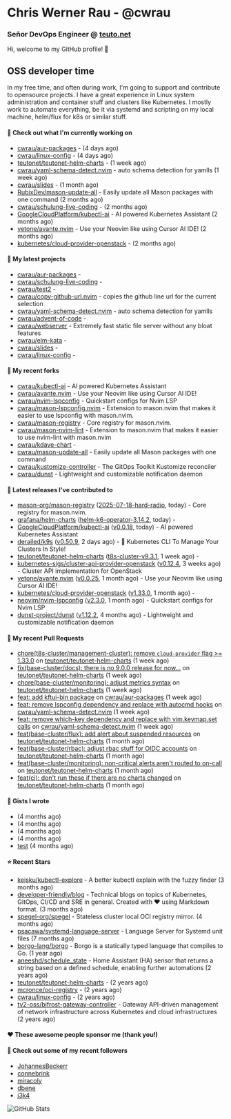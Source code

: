 # Chris Werner Rau - @cwrau
### Señor DevOps Engineer @ [teuto.net](https://teuto.net)

Hi, welcome to my GitHub profile! 👋

## OSS developer time
In my free time, and often during work, I'm going to support and contribute to opensource projects. I have a great experience in Linux system administration and container stuff and clusters like Kubernetes. I mostly work to automate everything, be it via systemd and scripting on my local machine, helm/flux for k8s or similar stuff.

#### 👷 Check out what I'm currently working on

- [cwrau/aur-packages](https://github.com/cwrau/aur-packages) -  (4 days ago)
- [cwrau/linux-config](https://github.com/cwrau/linux-config) -  (4 days ago)
- [teutonet/teutonet-helm-charts](https://github.com/teutonet/teutonet-helm-charts) -  (1 week ago)
- [cwrau/yaml-schema-detect.nvim](https://github.com/cwrau/yaml-schema-detect.nvim) - auto schema detection for yamlls (1 week ago)
- [cwrau/slides](https://github.com/cwrau/slides) -  (1 month ago)
- [RubixDev/mason-update-all](https://github.com/RubixDev/mason-update-all) - Easily update all Mason packages with one command (2 months ago)
- [cwrau/schulung-live-coding](https://github.com/cwrau/schulung-live-coding) -  (2 months ago)
- [GoogleCloudPlatform/kubectl-ai](https://github.com/GoogleCloudPlatform/kubectl-ai) - AI powered Kubernetes Assistant (2 months ago)
- [yetone/avante.nvim](https://github.com/yetone/avante.nvim) - Use your Neovim like using Cursor AI IDE! (2 months ago)
- [kubernetes/cloud-provider-openstack](https://github.com/kubernetes/cloud-provider-openstack) -  (2 months ago)

#### 🌱 My latest projects

- [cwrau/aur-packages](https://github.com/cwrau/aur-packages) - 
- [cwrau/schulung-live-coding](https://github.com/cwrau/schulung-live-coding) - 
- [cwrau/test2](https://github.com/cwrau/test2) - 
- [cwrau/copy-github-url.nvim](https://github.com/cwrau/copy-github-url.nvim) - copies the github line url for the current selection
- [cwrau/yaml-schema-detect.nvim](https://github.com/cwrau/yaml-schema-detect.nvim) - auto schema detection for yamlls
- [cwrau/advent-of-code](https://github.com/cwrau/advent-of-code) - 
- [cwrau/webserver](https://github.com/cwrau/webserver) - Extremely fast static file server without any bloat features
- [cwrau/elm-kata](https://github.com/cwrau/elm-kata) - 
- [cwrau/slides](https://github.com/cwrau/slides) - 
- [cwrau/linux-config](https://github.com/cwrau/linux-config) - 

#### 🍴 My recent forks

- [cwrau/kubectl-ai](https://github.com/cwrau/kubectl-ai) - AI powered Kubernetes Assistant
- [cwrau/avante.nvim](https://github.com/cwrau/avante.nvim) - Use your Neovim like using Cursor AI IDE!
- [cwrau/nvim-lspconfig](https://github.com/cwrau/nvim-lspconfig) - Quickstart configs for Nvim LSP
- [cwrau/mason-lspconfig.nvim](https://github.com/cwrau/mason-lspconfig.nvim) - Extension to mason.nvim that makes it easier to use lspconfig with mason.nvim.
- [cwrau/mason-registry](https://github.com/cwrau/mason-registry) - Core registry for mason.nvim.
- [cwrau/mason-nvim-lint](https://github.com/cwrau/mason-nvim-lint) - Extension to mason.nvim that makes it easier to use nvim-lint with mason.nvim
- [cwrau/kdave-chart](https://github.com/cwrau/kdave-chart) - 
- [cwrau/mason-update-all](https://github.com/cwrau/mason-update-all) - Easily update all Mason packages with one command
- [cwrau/kustomize-controller](https://github.com/cwrau/kustomize-controller) - The GitOps Toolkit Kustomize reconciler
- [cwrau/dunst](https://github.com/cwrau/dunst) - Lightweight and customizable notification daemon

#### 🔭 Latest releases I've contributed to

- [mason-org/mason-registry](https://github.com/mason-org/mason-registry) ([2025-07-18-hard-radio](https://github.com/mason-org/mason-registry/releases/tag/2025-07-18-hard-radio), today) - Core registry for mason.nvim.
- [grafana/helm-charts](https://github.com/grafana/helm-charts) ([helm-k6-operator-3.14.2](https://github.com/grafana/helm-charts/releases/tag/helm-k6-operator-3.14.2), today) - 
- [GoogleCloudPlatform/kubectl-ai](https://github.com/GoogleCloudPlatform/kubectl-ai) ([v0.0.18](https://github.com/GoogleCloudPlatform/kubectl-ai/releases/tag/v0.0.18), today) - AI powered Kubernetes Assistant
- [derailed/k9s](https://github.com/derailed/k9s) ([v0.50.9](https://github.com/derailed/k9s/releases/tag/v0.50.9), 2 days ago) - 🐶 Kubernetes CLI To Manage Your Clusters In Style!
- [teutonet/teutonet-helm-charts](https://github.com/teutonet/teutonet-helm-charts) ([t8s-cluster-v9.3.1](https://github.com/teutonet/teutonet-helm-charts/releases/tag/t8s-cluster-v9.3.1), 1 week ago) - 
- [kubernetes-sigs/cluster-api-provider-openstack](https://github.com/kubernetes-sigs/cluster-api-provider-openstack) ([v0.12.4](https://github.com/kubernetes-sigs/cluster-api-provider-openstack/releases/tag/v0.12.4), 3 weeks ago) - Cluster API implementation for OpenStack
- [yetone/avante.nvim](https://github.com/yetone/avante.nvim) ([v0.0.25](https://github.com/yetone/avante.nvim/releases/tag/v0.0.25), 1 month ago) - Use your Neovim like using Cursor AI IDE!
- [kubernetes/cloud-provider-openstack](https://github.com/kubernetes/cloud-provider-openstack) ([v1.33.0](https://github.com/kubernetes/cloud-provider-openstack/releases/tag/v1.33.0), 1 month ago) - 
- [neovim/nvim-lspconfig](https://github.com/neovim/nvim-lspconfig) ([v2.3.0](https://github.com/neovim/nvim-lspconfig/releases/tag/v2.3.0), 1 month ago) - Quickstart configs for Nvim LSP
- [dunst-project/dunst](https://github.com/dunst-project/dunst) ([v1.12.2](https://github.com/dunst-project/dunst/releases/tag/v1.12.2), 4 months ago) - Lightweight and customizable notification daemon

#### 🔨 My recent Pull Requests

- [chore(t8s-cluster/management-cluster): remove `cloud-provider` flag >= 1.33.0](https://github.com/teutonet/teutonet-helm-charts/pull/1579) on [teutonet/teutonet-helm-charts](https://github.com/teutonet/teutonet-helm-charts) (1 week ago)
- [fix(base-cluster/docs): there is no 9.0.0 release for now...](https://github.com/teutonet/teutonet-helm-charts/pull/1563) on [teutonet/teutonet-helm-charts](https://github.com/teutonet/teutonet-helm-charts) (1 week ago)
- [chore(base-cluster/monitoring): adjust metrics syntax](https://github.com/teutonet/teutonet-helm-charts/pull/1562) on [teutonet/teutonet-helm-charts](https://github.com/teutonet/teutonet-helm-charts) (1 week ago)
- [feat: add kftui-bin package](https://github.com/cwrau/aur-packages/pull/62) on [cwrau/aur-packages](https://github.com/cwrau/aur-packages) (1 week ago)
- [feat: remove lspconfig dependency and replace with autocmd hooks](https://github.com/cwrau/yaml-schema-detect.nvim/pull/9) on [cwrau/yaml-schema-detect.nvim](https://github.com/cwrau/yaml-schema-detect.nvim) (1 week ago)
- [feat: remove which-key dependency and replace with vim.keymap.set calls](https://github.com/cwrau/yaml-schema-detect.nvim/pull/7) on [cwrau/yaml-schema-detect.nvim](https://github.com/cwrau/yaml-schema-detect.nvim) (1 week ago)
- [feat(base-cluster/flux): add alert about suspended resources](https://github.com/teutonet/teutonet-helm-charts/pull/1540) on [teutonet/teutonet-helm-charts](https://github.com/teutonet/teutonet-helm-charts) (1 month ago)
- [feat(base-cluster/rbac): adjust rbac stuff for OIDC accounts](https://github.com/teutonet/teutonet-helm-charts/pull/1538) on [teutonet/teutonet-helm-charts](https://github.com/teutonet/teutonet-helm-charts) (1 month ago)
- [feat(base-cluster/monitoring): non-critical alerts aren't routed to on-call](https://github.com/teutonet/teutonet-helm-charts/pull/1533) on [teutonet/teutonet-helm-charts](https://github.com/teutonet/teutonet-helm-charts) (1 month ago)
- [feat(ci): don't run these if there are no charts changed](https://github.com/teutonet/teutonet-helm-charts/pull/1522) on [teutonet/teutonet-helm-charts](https://github.com/teutonet/teutonet-helm-charts) (1 month ago)

#### 📓 Gists I wrote

- [](https://gist.github.com/85c73a60676b98638dc9789155cef9b3) (4 months ago)
- [](https://gist.github.com/69a382004ce7326d792ff10d6c26e553) (4 months ago)
- [](https://gist.github.com/f0bf8a208067c4bce5e8731c4caf5adc) (4 months ago)
- [](https://gist.github.com/997058533974174c5317135b3a4f0329) (4 months ago)
- [test](https://gist.github.com/3caaaa92ab8f3dc19895ff1a54c3fd54) (4 months ago)

#### ⭐ Recent Stars

- [keisku/kubectl-explore](https://github.com/keisku/kubectl-explore) - A better kubectl explain with the fuzzy finder (3 months ago)
- [developer-friendly/blog](https://github.com/developer-friendly/blog) - Technical blogs on topics of Kubernetes, GitOps, CI/CD and SRE in general. Created with ❤️ using Markdown format. (3 months ago)
- [spegel-org/spegel](https://github.com/spegel-org/spegel) - Stateless cluster local OCI registry mirror. (4 months ago)
- [psacawa/systemd-language-server](https://github.com/psacawa/systemd-language-server) - Language Server for Systemd unit files (7 months ago)
- [borgo-lang/borgo](https://github.com/borgo-lang/borgo) - Borgo is a statically typed language that compiles to Go. (1 year ago)
- [aneeshd/schedule_state](https://github.com/aneeshd/schedule_state) - Home Assistant (HA) sensor that returns a string based on a defined schedule, enabling further automations (2 years ago)
- [teutonet/teutonet-helm-charts](https://github.com/teutonet/teutonet-helm-charts) -  (2 years ago)
- [mcronce/oci-registry](https://github.com/mcronce/oci-registry) -  (2 years ago)
- [cwrau/linux-config](https://github.com/cwrau/linux-config) -  (2 years ago)
- [tv2-oss/bifrost-gateway-controller](https://github.com/tv2-oss/bifrost-gateway-controller) - Gateway API-driven management of network infrastructure across Kubernetes and cloud infrastructures (2 years ago)

#### ❤️ These awesome people sponsor me (thank you!)


#### 👯 Check out some of my recent followers

- [JohannesBeckerr](https://github.com/JohannesBeckerr)
- [connebrink](https://github.com/connebrink)
- [miracoly](https://github.com/miracoly)
- [dbene](https://github.com/dbene)
- [j3k4](https://github.com/j3k4)

![GitHub Stats](https://github-readme-stats.vercel.app/api?username=cwrau&count_private=false&theme=tokyonight&show_icons=true)
